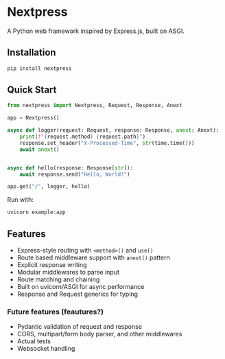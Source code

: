 # Nextpress

A Python web framework inspired by Express.js, built on ASGI.

## Installation

```bash
pip install nextpress
```

## Quick Start

```python
from nextpress import Nextpress, Request, Response, Anext

app = Nextpress()

async def logger(request: Request, response: Response, anext: Anext):
    print(f"{request.method} {request.path}")
    response.set_header("X-Processed-Time", str(time.time()))
    await anext()


async def hello(response: Response[str]):
    await response.send("Hello, World!")

app.get("/", logger, hello)
```

Run with:

```bash
uvicorn example:app
```

## Features

- Express-style routing with `<method>()` and `use()`
- Route based middleware support with `anext()` pattern
- Explicit response writing
- Modular middlewares to parse input
- Route matching and chaining
- Built on uvicorn/ASGI for async performance
- Response and Request generics for typing

### Future features (feautures?)

- Pydantic validation of request and response
- CORS, multipart/form body parser, and other middlewares
- Actual tests
- Websocket handling
